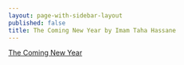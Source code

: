 ```yaml
---
layout: page-with-sidebar-layout
published: false
title: The Coming New Year by Imam Taha Hassane
---
```

[The Coming New Year](https://www.sandiegouniontribune.com/opinion/commentary/story/2020-12-11/islamic-faith-reflection)
